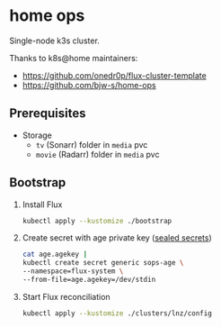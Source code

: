 # home ops

Single-node k3s cluster.

Thanks to k8s@home maintainers:
- https://github.com/onedr0p/flux-cluster-template
- https://github.com/bjw-s/home-ops

## Prerequisites

- Storage
    - `tv` (Sonarr) folder in `media` pvc
    - `movie` (Radarr) folder in `media` pvc

## Bootstrap

1. Install Flux
    ```sh
    kubectl apply --kustomize ./bootstrap
    ```

2. Create secret with age private key ([sealed secrets](https://fluxcd.io/flux/guides/mozilla-sops/#encrypting-secrets-using-age))
    ```sh
    cat age.agekey |
    kubectl create secret generic sops-age \
    --namespace=flux-system \
    --from-file=age.agekey=/dev/stdin
    ```

3. Start Flux reconciliation
    ```sh
    kubectl apply --kustomize ./clusters/lnz/config
    ```
